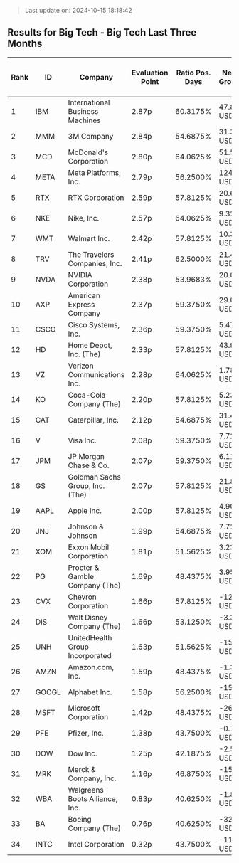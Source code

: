 > Last update on: 2024-10-15 18:18:42

## Results for Big Tech - Big Tech Last Three Months

| Rank | ID | Company | Evaluation Point | Ratio Pos. Days | Netto Growth | Mean Rel. Daily Growth | Tot. Growth | Current Price | Sector |
| --- | --- | --- | --- | --- | --- | --- | --- | --- | --- |
| 1 | IBM | International Business Machines | 2.87p | 60.3175% | 47.81 USD | 0.37% | 25.51% | 235.07 USD | Technology |
| 2 | MMM | 3M Company | 2.84p | 54.6875% | 31.32 USD | 0.46% | 29.93% | 136.33 USD | Industrials |
| 3 | MCD | McDonald's Corporation | 2.80p | 64.0625% | 51.52 USD | 0.29% | 19.74% | 312.98 USD | Consumer Cyclical |
| 4 | META | Meta Platforms, Inc. | 2.79p | 56.2500% | 124.70 USD | 0.40% | 26.99% | 587.48 USD | Communication Services |
| 5 | RTX | RTX Corporation | 2.59p | 57.8125% | 20.60 USD | 0.29% | 19.62% | 125.79 USD | Industrials |
| 6 | NKE | Nike, Inc. | 2.57p | 64.0625% | 9.32 USD | 0.21% | 12.76% | 82.28 USD | Consumer Cyclical |
| 7 | WMT | Walmart Inc. | 2.42p | 57.8125% | 10.38 USD | 0.22% | 14.61% | 81.53 USD | Consumer Defensive |
| 8 | TRV | The Travelers Companies, Inc. | 2.41p | 62.5000% | 21.48 USD | 0.16% | 9.73% | 242.83 USD | Financial Services |
| 9 | NVDA | NVIDIA Corporation | 2.38p | 53.9683% | 20.08 USD | 0.33% | 17.02% | 131.95 USD | Technology |
| 10 | AXP | American Express Company | 2.37p | 59.3750% | 29.06 USD | 0.19% | 11.63% | 279.46 USD | Financial Services |
| 11 | CSCO | Cisco Systems, Inc. | 2.36p | 59.3750% | 5.47 USD | 0.18% | 11.27% | 54.00 USD | Technology |
| 12 | HD | Home Depot, Inc. (The) | 2.33p | 57.8125% | 43.95 USD | 0.18% | 11.82% | 417.06 USD | Consumer Cyclical |
| 13 | VZ | Verizon Communications Inc. | 2.28p | 64.0625% | 1.78 USD | 0.08% | 4.22% | 43.90 USD | Communication Services |
| 14 | KO | Coca-Cola Company (The) | 2.20p | 57.8125% | 5.23 USD | 0.13% | 8.02% | 70.48 USD | Consumer Defensive |
| 15 | CAT | Caterpillar, Inc. | 2.12p | 54.6875% | 31.46 USD | 0.15% | 8.79% | 390.05 USD | Industrials |
| 16 | V | Visa Inc. | 2.08p | 59.3750% | 7.72 USD | 0.05% | 2.83% | 280.42 USD | Financial Services |
| 17 | JPM | JP Morgan Chase & Co. | 2.07p | 59.3750% | 6.11 USD | 0.06% | 2.82% | 222.97 USD | Financial Services |
| 18 | GS | Goldman Sachs Group, Inc. (The) | 2.07p | 57.8125% | 21.82 USD | 0.08% | 4.35% | 523.26 USD | Financial Services |
| 19 | AAPL | Apple Inc. | 2.00p | 57.8125% | 4.90 USD | 0.04% | 2.14% | 233.87 USD | Technology |
| 20 | JNJ | Johnson & Johnson | 1.99p | 54.6875% | 7.72 USD | 0.08% | 4.93% | 164.91 USD | Healthcare |
| 21 | XOM | Exxon Mobil Corporation | 1.81p | 51.5625% | 3.23 USD | 0.05% | 2.75% | 120.88 USD | Energy |
| 22 | PG | Procter & Gamble Company (The) | 1.69p | 48.4375% | 3.95 USD | 0.04% | 2.33% | 173.58 USD | Consumer Defensive |
| 23 | CVX | Chevron Corporation | 1.66p | 57.8125% | -12.56 USD | -0.12% | -7.79% | 148.76 USD | Energy |
| 24 | DIS | Walt Disney Company (The) | 1.66p | 53.1250% | -3.33 USD | -0.04% | -3.42% | 94.05 USD | Communication Services |
| 25 | UNH | UnitedHealth Group Incorporated | 1.63p | 51.5625% | -15.17 USD | -0.03% | -2.65% | 560.40 USD | Healthcare |
| 26 | AMZN | Amazon.com, Inc. | 1.59p | 48.4375% | -1.38 USD | 0.01% | -0.73% | 186.79 USD | Consumer Cyclical |
| 27 | GOOGL | Alphabet Inc. | 1.58p | 56.2500% | -15.57 USD | -0.13% | -8.60% | 165.51 USD | Communication Services |
| 28 | MSFT | Microsoft Corporation | 1.42p | 48.4375% | -26.10 USD | -0.09% | -5.88% | 417.46 USD | Technology |
| 29 | PFE | Pfizer, Inc. | 1.38p | 43.7500% | -0.70 USD | -0.03% | -2.32% | 29.39 USD | Healthcare |
| 30 | DOW | Dow Inc. | 1.25p | 42.1875% | -2.50 USD | -0.06% | -4.51% | 53.02 USD | Basic Materials |
| 31 | MRK | Merck & Company, Inc. | 1.16p | 46.8750% | -15.06 USD | -0.19% | -11.96% | 110.95 USD | Healthcare |
| 32 | WBA | Walgreens Boots Alliance, Inc. | 0.83p | 40.6250% | -1.85 USD | -0.22% | -15.61% | 10.05 USD | Healthcare |
| 33 | BA | Boeing Company (The) | 0.76p | 40.6250% | -32.46 USD | -0.28% | -17.56% | 152.38 USD | Industrials |
| 34 | INTC | Intel Corporation | 0.32p | 43.7500% | -11.58 USD | -0.53% | -33.61% | 22.91 USD | Technology |


